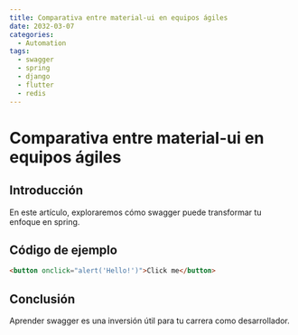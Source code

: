 ```yaml
---
title: Comparativa entre material-ui en equipos ágiles
date: 2032-03-07
categories:
  - Automation
tags:
  - swagger
  - spring
  - django
  - flutter
  - redis
---
```


# Comparativa entre material-ui en equipos ágiles

## Introducción

En este artículo, exploraremos cómo swagger puede transformar tu enfoque en spring.

## Código de ejemplo

```html
<button onclick="alert('Hello!')">Click me</button>
```

## Conclusión

Aprender swagger es una inversión útil para tu carrera como desarrollador.